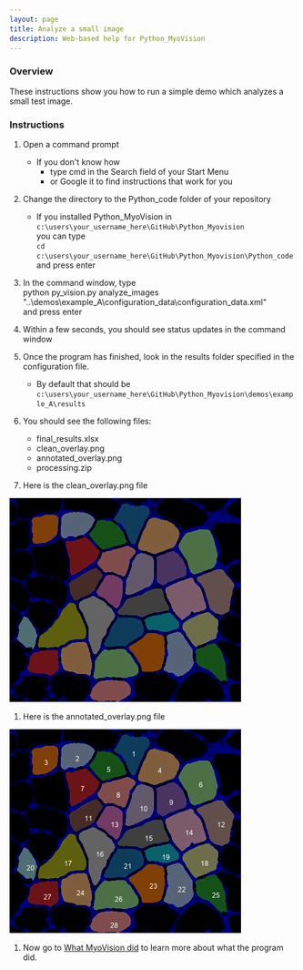 ```yaml
---
layout: page
title: Analyze a small image
description: Web-based help for Python_MyoVision
---
```


### Overview

These instructions show you how to run a simple demo which analyzes a small test image.

### Instructions

1. Open a command prompt
   + If you don't know how
     + type cmd in the Search field of your Start Menu
     + or Google it to find instructions that work for you


1. Change the directory to the Python_code folder of your repository
   + If you installed Python_MyoVision in `c:\users\your_username_here\GitHub\Python_Myovision`  
you can type  
`cd c:\users\your_username_here\GitHub\Python_Myovision\Python_code`  
and press enter


1. In the command window, type  
python py_vision.py analyze_images "..\demos\example_A\configuration_data\configuration_data.xml"  
and press enter

1. Within a few seconds, you should see status updates in the command window

1. Once the program has finished, look in the results folder specified in the configuration file.
   + By default that should be  
`c:\users\your_username_here\GitHub\Python_Myovision\demos\example_A\results`  


1. You should see the following files:
   + final_results.xlsx
   + clean_overlay.png
   + annotated_overlay.png
   + processing.zip


1. Here is the clean_overlay.png file  

![clean_overlay.png](clean_overlay.png)

1. Here is the annotated_overlay.png file  

![annotated_overlay.png](annotated_overlay.png)

1. Now go to [What MyoVision did](../what-myovision-did/what-myovision-did.html) to learn more about what the program did.


